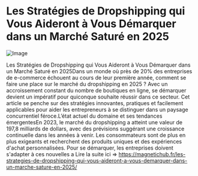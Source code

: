 # Les Stratégies de Dropshipping qui Vous Aideront à Vous Démarquer dans un Marché Saturé en 2025

![Image](https://images.pexels.com/photos/230544/pexels-photo-230544.jpeg?auto=compress&cs=tinysrgb&h=650&w=940)

Les Stratégies de Dropshipping qui Vous Aideront à Vous Démarquer dans un Marché Saturé en 2025Dans un monde où près de 20% des entreprises de e-commerce échouent au cours de leur première année, comment se faire une place sur le marché du dropshipping en 2025 ? Avec un accroissement constant du nombre de boutiques en ligne, se démarquer devient un impératif pour quiconque souhaite réussir dans ce secteur. Cet article se penche sur des stratégies innovantes, pratiques et facilement applicables pour aider les entrepreneurs à se distinguer dans un paysage concurrentiel féroce.L’état actuel du domaine et ses tendances émergentesEn 2023, le marché du dropshipping a atteint une valeur de 197,8 milliards de dollars, avec des prévisions suggérant une croissance continuelle dans les années à venir. Les consommateurs sont de plus en plus exigeants et recherchent des produits uniques et des expériences d'achat personnalisées. Pour se démarquer, les entreprises doivent s'adapter à ces nouvelles a Lire la suite ici => https://magnetichub.fr/les-strategies-de-dropshipping-qui-vous-aideront-a-vous-demarquer-dans-un-marche-sature-en-2025/
